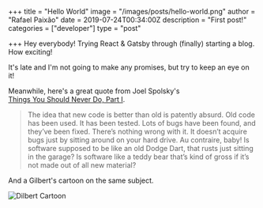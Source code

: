 +++
title = "Hello World"
image = "/images/posts/hello-world.png"
author = "Rafael Paixão"
date = 2019-07-24T00:34:00Z
description = "First post!"
categories = ["developer"]
type = "post"

+++
Hey everybody! Trying React & Gatsby through (finally) starting a blog.
How exciting!

It's late and I'm not going to make any promises, but try to keep an eye on it!

Meanwhile, here's a great quote from Joel Spolsky's  
[Things You Should Never Do, Part I](https://www.joelonsoftware.com/2000/04/06/things-you-should-never-do-part-i/).

> The idea that new code is better than old is patently absurd.
> Old code has been used. It has been tested. Lots of bugs have
> been found, and they’ve been fixed. There’s nothing wrong with it.
> It doesn’t acquire bugs just by sitting around on your hard drive.
> Au contraire, baby! Is software supposed to be like an old Dodge
> Dart, that rusts just sitting in the garage? Is software like a
> teddy bear that’s kind of gross if it’s not made out of all new material?

And a Gilbert's cartoon on the same subject.


![Dilbert Cartoon](/images/posts/dilbert.gif)
